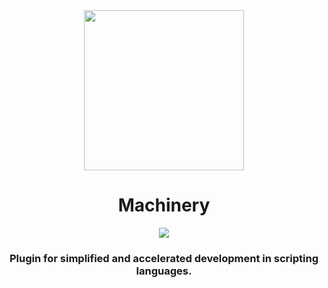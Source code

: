 <div align="center">
    <img align="center" src="https://i.imgur.com/fh69rza.png" height="256">
</div>


<h1 align="center">Machinery</h1>
<div align="center">
    <img src="https://github.com/Craftoriya/Machinery/actions/workflows/build.yml/badge.svg?branch=master">
</div>
<h3 align="center">Plugin for simplified and accelerated development in scripting languages.</h3>